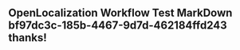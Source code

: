 <properties
ms.topic="hero-topic"
ms.test1="hero-topic"
ms.test2="test"/>

## OpenLocalization Workflow Test MarkDown bf97dc3c-185b-4467-9d7d-462184ffd243 thanks!
